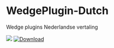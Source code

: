 WedgePlugin-Dutch
=================
Wedge plugins Nederlandse vertaling

![](https://img.shields.io/badge/Contributie-Welkom-brightgreen.svg)
[![Download](https://img.shields.io/badge/download-WedgePlugins-brightgreen.svg)](https://github.com/Wedge/plugins)
